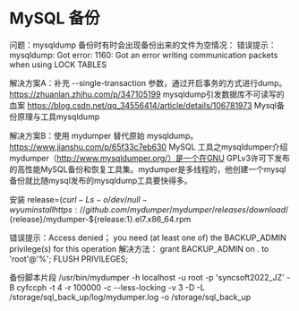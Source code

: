 # MySQL 备份

问题：mysqldump 备份时有时会出现备份出来的文件为空情况：
错误提示：mysqldump: Got error: 1160: Got an error writing communication packets when using LOCK TABLES


解决方案A：补充 --single-transaction 参数，通过开启事务的方式进行dump。
https://zhuanlan.zhihu.com/p/347105199 mysqldump引发数据库不可读写的血案
https://blog.csdn.net/qq_34556414/article/details/106781973 Mysql备份原理与工具mysqldump



解决方案B：使用 mydumper 替代原始 mysqldump。
https://www.jianshu.com/p/65f33c7eb630 MySQL 工具之mysqldumper介绍
mydumper（http://www.mysqldumper.org/）是一个在GNU GPLv3许可下发布的高性能MySQL备份和恢复工具集。mydumper是多线程的，他创建一个mysql备份就比随mysql发布的mysqldump工具要快得多。

安装
release=$(curl -Ls -o /dev/null -w %{url_effective} https://github.com/mydumper/mydumper/releases/latest | cut -d'/' -f8)
yum install https://github.com/mydumper/mydumper/releases/download/${release}/mydumper-${release:1}.el7.x86_64.rpm

错误提示：Access denied； you need (at least one of) the BACKUP_ADMIN privilege(s) for this operation
解决方法：
grant BACKUP_ADMIN on *.* to 'root'@'%';
FLUSH PRIVILEGES;

备份脚本片段
/usr/bin/mydumper  -h localhost -u root -p 'syncsoft2022_JZ' -B cyfccph -t 4 -r 100000 -c --less-locking  -v 3 -D -L /storage/sql_back_up/log/mydumper.log   -o /storage/sql_back_up

